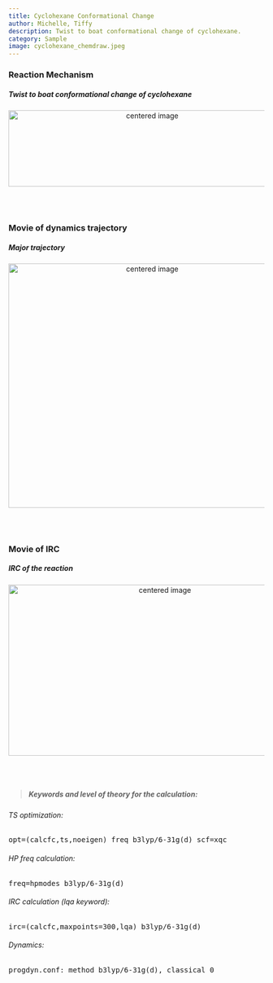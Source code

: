 ```yaml
---
title: Cyclohexane Conformational Change
author: Michelle, Tiffy
description: Twist to boat conformational change of cyclohexane.
category: Sample
image: cyclohexane_chemdraw.jpeg
---
```



<section id="about" class="text-left py-3">
  <div class="row">
    <div class="container">
        <div class="col-sm">
            <div class="card">
              <div class="card-body">
                <h3 class="text-center">Reaction Mechanism</h3>
                <h5 class="text-muted text-center">Twist to boat conformational change of cyclohexane</h5>
                <!-- <p class="text-left">&nbsp;&nbsp;&nbsp;&nbsp; E2 elimination.</p>  -->
                <p style="text-align:center;">
                <img src="{{site.baseurl}}/assets/images/normal/cyclohexane_conformational_change_chemdraw.jpg" alt="centered image" style="width:550px;height:150px;">
                </p>
              </div>
            </div>
        </div> 
    </div>
  </div>
<br>
<br>
  <div class="container">
    <div class="row">
      <div class="col">
        <div class="card">
          <div class="card-body">
            <h3 class="text-center">Movie of dynamics trajectory</h3>
            <h5 class="text-muted text-center">Major trajectory</h5>
                <p style="text-align:center;">
                <img src="{{site.baseurl}}/assets/images/normal/twistboat_md.gif" alt="centered image" style="width:550px;height:480px;">
                </p>
          </div>
        </div>
      </div>
    </div>
  </div>
<br>
<br>
  <div class="container">
    <div class="row">
      <div class="col">
        <div class="card">
          <div class="card-body">
            <h3 class="text-center">Movie of IRC</h3>
            <h5 class="text-muted text-center">IRC of the reaction</h5>
                <p style="text-align:center;">
                <img src="{{site.baseurl}}/assets/images/normal/twistboat_irc.gif" alt="centered image" style="width:600px;height:336px;">
                </p>
          </div>
        </div>
      </div> 
    </div>
  </div>
</section>

<br>
<br>

> ##### Keywords and level of theory for the calculation:<br>
###### TS optimization:
<samp>opt=(calcfc,ts,noeigen) freq b3lyp/6-31g(d) scf=xqc</samp> <br>
###### HP freq calculation:
<samp> freq=hpmodes b3lyp/6-31g(d)</samp> <br>
###### IRC calculation (lqa keyword):
<samp>irc=(calcfc,maxpoints=300,lqa) b3lyp/6-31g(d)</samp> <br>
###### Dynamics:
<samp>progdyn.conf: method b3lyp/6-31g(d), classical 0</samp>

<br>
